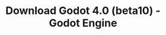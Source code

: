 ---
# Generated by /scripts/js/download_archive_generator !!! do not edit by hand !!!
title: 'Download Godot 4.0 (beta10) - Godot Engine'
type: 'download/archive'
name: '4.0'
flavor: 'beta10'
release_date: '2022-12-23T03:00:00-00:00'
release_notes: '/article/dev-snapshot-godot-4-0-beta-10/'
links:
  android.apk:
    name: 'android.apk'
    title: 'Android'
    caption: 'Universal APK (ARM64 + ARMv7 + x86_64 + x86)'
    tags:
      - 'APK download'
      - 'ARM64/v7'
      - 'x86 (64 & 32 bit)'
    hosts:
      github_builds:
        regular: 'https://github.com/godotengine/godot-builds/releases/download/4.0-beta10/Godot_v4.0-beta10_android_editor.apk'
        mono: '#'
      github:
        regular: 'https://github.com/godotengine/godot/releases/download/4.0-beta10/Godot_v4.0-beta10_android_editor.apk'
        mono: '#'
  linux.64:
    name: 'linux.64'
    title: 'Linux'
    caption: 'Standard (x86_64)'
    tags:
      - '64 bit'
    hosts:
      github_builds:
        regular: 'https://github.com/godotengine/godot-builds/releases/download/4.0-beta10/Godot_v4.0-beta10_linux.x86_64.zip'
        mono: 'https://github.com/godotengine/godot-builds/releases/download/4.0-beta10/Godot_v4.0-beta10_mono_linux_x86_64.zip'
      github:
        regular: 'https://github.com/godotengine/godot/releases/download/4.0-beta10/Godot_v4.0-beta10_linux.x86_64.zip'
        mono: 'https://github.com/godotengine/godot/releases/download/4.0-beta10/Godot_v4.0-beta10_mono_linux_x86_64.zip'
  macos.universal:
    name: 'macos.universal'
    title: 'macOS'
    caption: 'Universal (x86_64 + Apple Silicon)'
    tags:
      - 'Intel/Apple Silicon'
      - '64 bit'
    hosts:
      github_builds:
        regular: 'https://github.com/godotengine/godot-builds/releases/download/4.0-beta10/Godot_v4.0-beta10_macos.universal.zip'
        mono: 'https://github.com/godotengine/godot-builds/releases/download/4.0-beta10/Godot_v4.0-beta10_mono_macos.universal.zip'
      github:
        regular: 'https://github.com/godotengine/godot/releases/download/4.0-beta10/Godot_v4.0-beta10_macos.universal.zip'
        mono: 'https://github.com/godotengine/godot/releases/download/4.0-beta10/Godot_v4.0-beta10_mono_macos.universal.zip'
  windows.64:
    name: 'windows.64'
    title: 'Windows'
    caption: 'Standard (x86_64)'
    tags:
      - '64 bit'
    hosts:
      github_builds:
        regular: 'https://github.com/godotengine/godot-builds/releases/download/4.0-beta10/Godot_v4.0-beta10_win64.exe.zip'
        mono: 'https://github.com/godotengine/godot-builds/releases/download/4.0-beta10/Godot_v4.0-beta10_mono_win64.zip'
      github:
        regular: 'https://github.com/godotengine/godot/releases/download/4.0-beta10/Godot_v4.0-beta10_win64.exe.zip'
        mono: 'https://github.com/godotengine/godot/releases/download/4.0-beta10/Godot_v4.0-beta10_mono_win64.zip'
  web:
    name: 'web'
    title: 'Web editor'
    caption: ''
    tags:
      - 'Self-hosted'
      - 'Cross-platform'
    hosts:
      github_builds:
        regular: 'https://github.com/godotengine/godot-builds/releases/download/4.0-beta10/Godot_v4.0-beta10_web_editor.zip'
        mono: '#'
      github:
        regular: 'https://github.com/godotengine/godot/releases/download/4.0-beta10/Godot_v4.0-beta10_web_editor.zip'
        mono: '#'
  linux.arm64:
    name: 'linux.arm64'
    title: 'Linux'
    caption: 'Standard (ARM64)'
    tags:
      - 'ARM64'
      - '64 bit'
    hosts:
      github_builds:
        regular: 'https://github.com/godotengine/godot-builds/releases/download/4.0-beta10/Godot_v4.0-beta10_linux.arm64.zip'
        mono: 'https://github.com/godotengine/godot-builds/releases/download/4.0-beta10/Godot_v4.0-beta10_mono_linux_arm64.zip'
      github:
        regular: 'https://github.com/godotengine/godot/releases/download/4.0-beta10/Godot_v4.0-beta10_linux.arm64.zip'
        mono: 'https://github.com/godotengine/godot/releases/download/4.0-beta10/Godot_v4.0-beta10_mono_linux_arm64.zip'
  linux.32:
    name: 'linux.32'
    title: 'Linux'
    caption: 'Standard (x86)'
    tags:
      - '32 bit'
    hosts:
      github_builds:
        regular: 'https://github.com/godotengine/godot-builds/releases/download/4.0-beta10/Godot_v4.0-beta10_linux.x86_32.zip'
        mono: 'https://github.com/godotengine/godot-builds/releases/download/4.0-beta10/Godot_v4.0-beta10_mono_linux_x86_32.zip'
      github:
        regular: 'https://github.com/godotengine/godot/releases/download/4.0-beta10/Godot_v4.0-beta10_linux.x86_32.zip'
        mono: 'https://github.com/godotengine/godot/releases/download/4.0-beta10/Godot_v4.0-beta10_mono_linux_x86_32.zip'
  linux.arm32:
    name: 'linux.arm32'
    title: 'Linux'
    caption: 'Standard (ARM32)'
    tags:
      - 'ARM32'
      - '32 bit'
    hosts:
      github_builds:
        regular: 'https://github.com/godotengine/godot-builds/releases/download/4.0-beta10/Godot_v4.0-beta10_linux.arm32.zip'
        mono: 'https://github.com/godotengine/godot-builds/releases/download/4.0-beta10/Godot_v4.0-beta10_mono_linux_arm32.zip'
      github:
        regular: 'https://github.com/godotengine/godot/releases/download/4.0-beta10/Godot_v4.0-beta10_linux.arm32.zip'
        mono: 'https://github.com/godotengine/godot/releases/download/4.0-beta10/Godot_v4.0-beta10_mono_linux_arm32.zip'
  windows.32:
    name: 'windows.32'
    title: 'Windows'
    caption: 'Standard (x86)'
    tags:
      - '32 bit'
    hosts:
      github_builds:
        regular: 'https://github.com/godotengine/godot-builds/releases/download/4.0-beta10/Godot_v4.0-beta10_win32.exe.zip'
        mono: 'https://github.com/godotengine/godot-builds/releases/download/4.0-beta10/Godot_v4.0-beta10_mono_win32.zip'
      github:
        regular: 'https://github.com/godotengine/godot/releases/download/4.0-beta10/Godot_v4.0-beta10_win32.exe.zip'
        mono: 'https://github.com/godotengine/godot/releases/download/4.0-beta10/Godot_v4.0-beta10_mono_win32.zip'
  aar_library:
    name: 'aar_library'
    title: 'AAR library'
    caption: ''
    tags:
      - 'Android plugins'
      - 'Java'
      - 'Kotlin'
    hosts:
      github_builds:
        regular: 'https://github.com/godotengine/godot-builds/releases/download/4.0-beta10/godot-lib.4.0.beta10.template_release.aar'
        mono: '#'
      github:
        regular: 'https://github.com/godotengine/godot/releases/download/4.0-beta10/godot-lib.4.0.beta10.template_release.aar'
        mono: '#'
  templates:
    name: 'templates'
    title: 'Export templates'
    caption: ''
    tags:
      - 'Used to export your games to all supported platforms'
    hosts:
      github_builds:
        regular: 'https://github.com/godotengine/godot-builds/releases/download/4.0-beta10/Godot_v4.0-beta10_export_templates.tpz'
        mono: 'https://github.com/godotengine/godot-builds/releases/download/4.0-beta10/Godot_v4.0-beta10_mono_export_templates.tpz'
      github:
        regular: 'https://github.com/godotengine/godot/releases/download/4.0-beta10/Godot_v4.0-beta10_export_templates.tpz'
        mono: 'https://github.com/godotengine/godot/releases/download/4.0-beta10/Godot_v4.0-beta10_mono_export_templates.tpz'
primaryPlatforms:
  - 'android.apk'
  - 'linux.64'
  - 'macos.universal'
  - 'windows.64'
  - 'web'
  - 'templates'
---